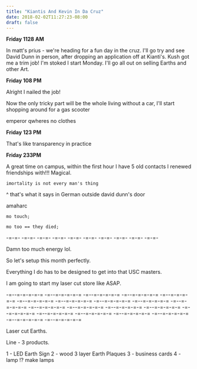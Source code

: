 ```yaml
---
title: "Kiantis And Kevin In Da Cruz"
date: 2018-02-02T11:27:23-08:00
draft: false
---
```


**Friday 1128 AM**

In matt's prius - we're heading for a fun day in the cruz. I'll go try and see David Dunn in person, after dropping an application off at Kianti's. Kush got me a trim job! I'm stoked I start Monday.
I'll go all out on selling Earths and other Art.

**Friday 108 PM**

Alright I nailed the job!

Now the only tricky part will be the whole living without a car, I'll start shopping around for a gas scooter


emperor qwheres no clothes


**Friday 123 PM**

That's like transparency in practice

**Friday 233PM**

A great time on campus, within the first hour I have 5 old contacts I renewed friendships with!!! Magical.



```
imortality is not every man's thing
```

^ that's what it says in German outside david dunn's door


amaharc


```
mo touch;

mo too == they died;
```
-=-=- -=-=- -=-=- -=-=- -=-=- -=-=- -=-=- -=-=- -=-=- -=-=-

Damn too much energy lol.


So let's setup this month perfectly.

Everything I do has to be designed to get into that USC masters.

I am going to start my laser cut store like ASAP.

-=--=-=-=-=-= -=--=-=-=-=-= -=--=-=-=-=-= -=--=-=-=-=-= -=--=-=-=-=-= -=--=-=-=-=-= -=--=-=-=-=-= -=--=-=-=-=-= -=--=-=-=-=-= -=--=-=-=-=-= -=--=-=-=-=-= -=--=-=-=-=-= -=--=-=-=-=-= -=--=-=-=-=-= -=--=-=-=-=-= -=--=-=-=-=-= -=--=-=-=-=-= -=--=-=-=-=-= -=--=-=-=-=-= -=--=-=-=-=-= -=--=-=-=-=-=


Laser cut Earths.

Line - 3 products.

1 - LED Earth Sign
2 - wood 3 layer Earth Plaques
3 - business cards
4 - lamp !? make lamps
